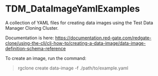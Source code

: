 # TDM_DataImageYamlExamples
A collection of YAML files for creating data images using the Test Data Manager Cloning Cluster.

Documentation is here:
https://documentation.red-gate.com/redgate-clone/using-the-cli/cli-how-to/creating-a-data-image/data-image-definition-schema-reference

To create an image, run the command:
> rgclone create data-image -f ./path/to/example.yaml
